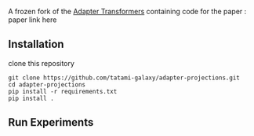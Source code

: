 
A frozen fork of the [Adapter Transformers](https://github.com/adapter-hub/adapter-transformers) containing code for the paper : paper link here


## Installation

clone this repository

```
git clone https://github.com/tatami-galaxy/adapter-projections.git
cd adapter-projections
pip install -r requirements.txt
pip install .
```

## Run Experiments

